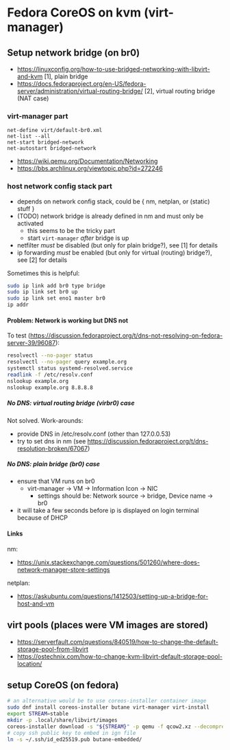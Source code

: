 # Fedora CoreOS on kvm (virt-manager)

## Setup network bridge (on br0)

* https://linuxconfig.org/how-to-use-bridged-networking-with-libvirt-and-kvm [1], plain bridge
* https://docs.fedoraproject.org/en-US/fedora-server/administration/virtual-routing-bridge/ [2], virtual routing bridge (NAT case)

### virt-manager part

```virsh
net-define virt/default-br0.xml 
net-list --all
net-start bridged-network
net-autostart bridged-network
```

* https://wiki.qemu.org/Documentation/Networking
* https://bbs.archlinux.org/viewtopic.php?id=272246

### host network config stack part

* depends on network config stack, could be { nm, netplan, or (static) stuff }
* (TODO) network bridge is already defined in nm and must only be activated
  + this seems to be the tricky part
  + start `virt-manager` _after_ bridge is up
* netfilter _must_ be disabled (but only for plain bridge?), see [1] for details
* ip forwarding _must_ be enabled (but only for virtual (routing) bridge?), see [2] for details

Sometimes this is helpful:

```bash
sudo ip link add br0 type bridge
sudo ip link set br0 up
sudo ip link set eno1 master br0
ip addr
```

#### Problem: Network is working but DNS not

To test (https://discussion.fedoraproject.org/t/dns-not-resolving-on-fedora-server-39/96087):

```bash
resolvectl --no-pager status
resolvectl --no-pager query example.org
systemctl status systemd-resolved.service
readlink -f /etc/resolv.conf
nslookup example.org
nslookup example.org 8.8.8.8
```

##### No DNS: virtual routing bridge (virbr0) case

Not solved. Work-arounds:

* provide DNS in /etc/resolv.conf (other than 127.0.0.53)
* try to set dns in nm (see https://discussion.fedoraproject.org/t/dns-resolution-broken/67067)

##### No DNS: plain bridge (br0) case

* ensure that VM runs on br0
  + virt-manager -> VM -> Information Icon -> NIC
    - settings should be: Network source -> bridge, Device name -> br0
* it will take a few seconds before ip is displayed on login terminal because of DHCP

#### Links

nm:
* https://unix.stackexchange.com/questions/501260/where-does-network-manager-store-settings

netplan:
* https://askubuntu.com/questions/1412503/setting-up-a-bridge-for-host-and-vm

## virt pools (places were VM images are stored)

* https://serverfault.com/questions/840519/how-to-change-the-default-storage-pool-from-libvirt
* https://ostechnix.com/how-to-change-kvm-libvirt-default-storage-pool-location/

## setup CoreOS (on fedora)

```bash
# an alternative would be to use coreos-installer container image
sudo dnf install coreos-installer butane virt-manager virt-install
export STREAM=stable
mkdir -p .local/share/libvirt/images
coreos-installer download -s "${STREAM}" -p qemu -f qcow2.xz --decompress -C ~/.local/share/libvirt/images/
# copy ssh public key to embed in ign file
ln -s ~/.ssh/id_ed25519.pub butane-embedded/
```
